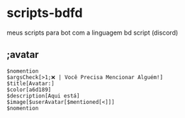 # scripts-bdfd
meus scripts para bot com a linguagem bd script (discord)

## ;avatar
```bd
$nomention
$argsCheck[>1;❌ | Você Precisa Mencionar Alguém!]
$title[Avatar:]
$color[a6d189]
$description[Aqui está]
$image[$userAvatar[$mentioned[<]]]
$nomention
```






















